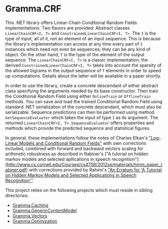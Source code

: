 # Gramma.CRF
This .NET library offers Linear-Chain Conditional Random Fields implementations. Two flavors are provided: Abstract classes `LinearChainCRF<I, T>` and `ConstrainedLinearChainCRF<I, T>`. The `I` is the type of input, all of it, not an element of an input sequence. This is because the library's implementation can access at any time every part of `I` instances which need not even be sequences; they can be any kind of object. On the other hand, `T` is the type of the element of the output sequence. The `LinearChainCRF<I, T>` is a classic implementation; the derived `ConstrainedLinearChainCRF<I, T>` takes into account the sparsity of the allowed bigrams in the output sequence of `T` elements in order to speed up computations. Details about the latter will be available in a paper shortly.

In order to use the library, create a concrete descendant of either abstract class specifying the arguments needed by its base constructor. Then train the Conditional Random Field using either `OnlineTrain` or `OfflineTrain` methods. You can save and load the trained Conditional Random Field using standard .NET serialization of the concrete descendant, which must also be serializable. Sequence predictions can then be performed using method `GetSequenceEvaluator` which takes the input of type `I` as its argument. The returned `LinearChainCRF<I, T>.SequenceEvaluator` offers properties and methods which provide the predicted sequence and statistical figures.

In general, these implementations follow the notes of Charles Elkan's
["Log-Linear Models and Conditional Random Fields"](http://www.cs.columbia.edu/~smaskey/CS6998-0412/supportmaterial/cikmtutorial.pdf)
with own corrections included, combined with forward and backward vectors scaling for arithmetic 
robustness as described in Rabiner's 
["A tutorial on hidden markov models and selected apllications in speech recognition"]
(http://www.cs.cornell.edu/Courses/cs4758/2012sp/materials/hmm_paper_rabiner.pdf) with 
corrections provided by Rahimi's ["An Erratum 
for 'A Tutorial on Hidden Markov Models and Selected Applications in Speech Recognition'"](http://alumni.media.mit.edu/~rahimi/rabiner/rabiner-errata/rabiner-errata.html).

This project relies on the following projects which must reside in sibling directories:
* [Gramma.Caching](https://github.com/grammophone/Gramma.Caching)
* [Gramma.GenericContentModel](https://github.com/grammophone/Gramma.GenericContentModel)
* [Gramma.Vectors](https://github.com/grammophone/Gramma.Vectors)
* [Gramma.Optimization](https://github.com/grammophone/Gramma.Optimization)
